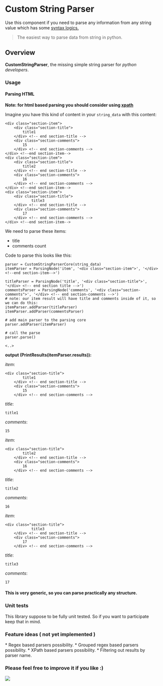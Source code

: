 <h1>Custom String Parser</h1>

<p>Use this component if you need to parse any information from any string value which has some <a href="http://en.wikipedia.org/wiki/Syntax_(logic)">syntax logics.</a></p>

<blockquote><p>The easiest way to parse data from string in python.</p></blockquote>

<h2>Overview</h2>

<p><strong>CustomStringParser</strong>, the missing simple string parser for <em>python developers</em>.</p>

<h3>Usage</h3>

<h4>Parsing HTML</h4>

<p><strong>Note: for html based parsing you should consider using <a href="http://www.w3schools.com/xpath/">xpath</a>
</strong></p>

<p>Imagine you have this kind of content in your <code>string_data</code> with this content:</p>

<pre><code>&lt;div class="section-item"&gt;
    &lt;div class="section-title"&gt;
        title1
    &lt;/div&gt; &lt;!-- end section-title --&gt;
    &lt;div class="section-comments"&gt;
        15
    &lt;/div&gt; &lt;!-- end section-comments --&gt;
&lt;/div&gt; &lt;!--end section-item--&gt;
&lt;div class="section-item"&gt;
    &lt;div class="section-title"&gt;
        title2
    &lt;/div&gt; &lt;!-- end section-title --&gt;
    &lt;div class="section-comments"&gt;
        16
    &lt;/div&gt; &lt;!-- end section-comments --&gt;
&lt;/div&gt; &lt;!--end section-item--&gt;
&lt;div class="section-item"&gt;
    &lt;div class="section-title"&gt;
            title3
    &lt;/div&gt; &lt;!-- end section-title --&gt;
    &lt;div class="section-comments"&gt;
        17
    &lt;/div&gt; &lt;!-- end section-comments --&gt;
&lt;/div&gt; &lt;!--end section-item--&gt;
</code></pre>

<p>We need to parse these items:</p>

<ul>
<li>title</li>
<li>comments count</li>
</ul>


<p>Code to parse this looks like this:</p>

<pre><code>parser = CustomStringParserCore(string_data)
itemParser = ParsingNode('item', '&lt;div class="section-item"&gt;', '&lt;/div&gt; &lt;!--end section-item--&gt;')

titleParser = ParsingNode('title', '&lt;div class="section-title"&gt;', '&lt;/div&gt; &lt;!-- end section title --&gt;')
commentsParser = ParsingNode('comments', '&lt;div class="section-comments"&gt;', '&lt;/div&gt; &lt;!-- end section-comments --&gt;')
# note: our item result will have title and comments inside of it, so we can do this:
itemParser.addParser(titleParser)
itemParser.addParser(commentsParser)

# add main parser to the parsing core
parser.addParser(itemParser)

# call the parse
parser.parse()

&lt;..&gt;
</code></pre>

<p><strong>output (PrintResults(itemParser.results)):</strong></p>

<p><em>item</em>:</p>

<pre><code>&lt;div class="section-title"&gt;
        title1
    &lt;/div&gt; &lt;!-- end section-title --&gt;
    &lt;div class="section-comments"&gt;
        15
    &lt;/div&gt; &lt;!-- end section-comments --&gt;
</code></pre>

<p><em>title</em>:</p>

<pre><code>title1
</code></pre>

<p><em>comments</em>:</p>

<pre><code>15
</code></pre>

<p><em>item</em>:</p>

<pre><code>&lt;div class="section-title"&gt;
        title2
    &lt;/div&gt; &lt;!-- end section-title --&gt;
    &lt;div class="section-comments"&gt;
        16
    &lt;/div&gt; &lt;!-- end section-comments --&gt;
</code></pre>

<p><em>title</em>:</p>

<pre><code>title2
</code></pre>

<p><em>comments</em>:</p>

<pre><code>16
</code></pre>

<p><em>item</em>:</p>

<pre><code>&lt;div class="section-title"&gt;
            title3
    &lt;/div&gt; &lt;!-- end section-title --&gt;
    &lt;div class="section-comments"&gt;
        17
    &lt;/div&gt; &lt;!-- end section-comments --&gt;
</code></pre>

<p><em>title</em>:</p>

<pre><code>title3
</code></pre>

<p><em>comments</em>:</p>

<pre><code>17
</code></pre>

<h4>This is very generic, so you can parse practically any structure.</h4>

<h3>Unit tests</h3>
This library suppose to be fully unit tested. So if you want to participate keep that in mind.

<h3>Feature ideas ( not yet implemented )</h3>
* Regex based parsers possibility.
* Grouped regex based parsers possibility.
* XPath based parsers possibility.
* Filtering out results by parser name.

<h3> Please feel free to improve it if you like :) </h3>
<img src="http://img193.imageshack.us/img193/5605/tumblrlznr805hcb1r3zat8.png"/>

